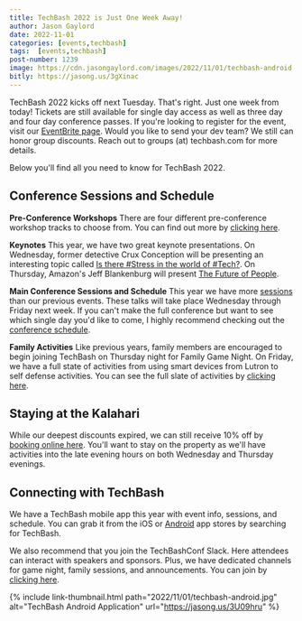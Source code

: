 ```yaml
---
title: TechBash 2022 is Just One Week Away!
author: Jason Gaylord
date: 2022-11-01
categories: [events,techbash]
tags:  [events,techbash]
post-number: 1239
image: https://cdn.jasongaylord.com/images/2022/11/01/techbash-android.jpg
bitly: https://jasong.us/3gXinac
---
```


TechBash 2022 kicks off next Tuesday. That's right. Just one week from today! Tickets are still available for single day access as well as three day and four day conference passes. If you're looking to register for the event, visit our [EventBrite page](https://jasong.us/3tFZ5to). Would you like to send your dev team? We still can honor group discounts. Reach out to groups (at) techbash.com for more details.

Below you'll find all you need to know for TechBash 2022.

## Conference Sessions and Schedule ##

**Pre-Conference Workshops**
There are four different pre-conference workshop tracks to choose from. You can find out more by [clicking here](https://jasong.us/3fGtXBl).

**Keynotes**
This year, we have two great keynote presentations. On Wednesday, former detective Crux Conception will be presenting an interesting topic called [Is there #Stress in the world of #Tech?](https://jasong.us/3ymy93f). On Thursday, Amazon's Jeff Blankenburg will present [The Future of People](https://jasong.us/3AdIeSI).

**Main Conference Sessions and Schedule**
This year we have more [sessions](https://jasong.us/tbsessions) than our previous events. These talks will take place Wednesday through Friday next week. If you can't make the full conference but want to see which single day you'd like to come, I highly recommend checking out the [conference schedule](https://jasong.us/tbschedule).

**Family Activities**
Like previous years, family members are encouraged to begin joining TechBash on Thursday night for Family Game Night. On Friday, we have a full state of activities from using smart devices from Lutron to self defense activities. You can see the full slate of activities by [clicking here](https://jasong.us/3Ty9ZMy).

## Staying at the Kalahari ##
While our deepest discounts expired, we can still receive 10% off by [booking online here](https://jasong.us/3ztM5tM). You'll want to stay on the property as we'll have activities into the late evening hours on both Wednesday and Thursday evenings.

## Connecting with TechBash ##
We have a TechBash mobile app this year with event info, sessions, and schedule. You can grab it from the iOS or [Android](https://jasong.us/3U09hru) app stores by searching for TechBash.

We also recommend that you join the TechBashConf Slack. Here attendees can interact with speakers and sponsors. Plus, we have dedicated channels for game night, family sessions, and announcements. You can join by [clicking here](https://jasong.us/3NhxJSM).

{% include link-thumbnail.html path="2022/11/01/techbash-android.jpg" alt="TechBash Android Application" url="https://jasong.us/3U09hru" %}